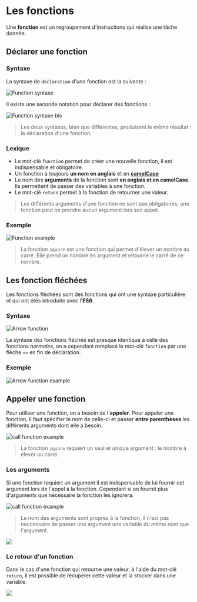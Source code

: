 # Les fonctions

Une **fonction** est un regroupement d'instructions qui réalise une tâche donnée.

## Déclarer une fonction

### Syntaxe

La syntaxe de `déclaration` d'une fonction est la suivante :

![Function syntaxe](https://raw.githubusercontent.com/TresorDeKelloggS/Lille_JavaScript_Wiki/master/ressources/functions/function_syntaxe.png)

Il existe une seconde notation pour déclarer des fonctions :

![Function syntaxe bis](https://raw.githubusercontent.com/TresorDeKelloggS/Lille_JavaScript_Wiki/master/ressources/functions/function_syntaxe_bis.png)

> Les deux syntaxes, bien que différentes, produisent le même résultat : la déclaration d'une fonction.

### Lexique

* Le mot-clé `function` permet de créer une nouvelle fonction, il est indispensable et obligatoire.
* Un fonction à toujours **un nom en anglais** et en **[camelCase](https://eslint.org/docs/rules/camelcase)**
* Le nom des **arguments** de la fonction sont **en anglais et en camelCase**. Ils permettent de passer des variables à une fonction.
* Le mot-clé `return` permet à la fonction de retourner une valeur.

> Les différents arguments d'une fonction ne sont pas obligatoires, une fonction peut ne prendre aucun argument lors son appel.

### Exemple

![Function example](https://raw.githubusercontent.com/TresorDeKelloggS/Lille_JavaScript_Wiki/master/ressources/functions/function_example.png)

> La fonction `square` est une fonction qui permet d'élever un nombre au carré.
Elle prend un nombre en argument et retourne le carré de ce nombre.

## Les fonction fléchées

Les fonctions fléchées sont des fonctions qui ont une syntaxe particulière et qui ont étés introduite avec l'**ES6**.

### Syntaxe

![Arrow function](https://raw.githubusercontent.com/TresorDeKelloggS/Lille_JavaScript_Wiki/master/ressources/functions/arrow_function.png)

La syntaxe des fonctions fléchée est presque identique à celle des fonctions *normales*, on a cependant remplacé le mot-clé `function` par une flèche `=>` en fin de déclaration.

### Exemple

![Arrow function example](https://raw.githubusercontent.com/TresorDeKelloggS/Lille_JavaScript_Wiki/master/ressources/functions/arrow_example.png)

## Appeler une fonction

Pour utiliser une fonction, on a besoin de l'**appeler**. Pour appeler une fonction, il faut spécifier le nom de celle-ci et passer **entre parenthèses** les différents arguments dont elle a besoin.

![call function example](https://raw.githubusercontent.com/TresorDeKelloggS/Lille_JavaScript_Wiki/master/ressources/functions/call_example.png)

> La fonction `square` requiert un seul et unique argument : le nombre à élever au carré.

### Les arguments

Si une fonction requiert un argument il est indispensable de lui fournir cet argument lors de l'appel à la fonction. Cependant si on fournit plus d'arguments que nécessaire la fonction les ignorera.

![call function example](https://raw.githubusercontent.com/TresorDeKelloggS/Lille_JavaScript_Wiki/master/ressources/functions/call_errors.png)

> Le nom des arguments sont propres à la fonction, il n'est pas neccessaire de passer une argument une variable du même nom que l'argument.

![](https://raw.githubusercontent.com/TresorDeKelloggS/Lille_JavaScript_Wiki/master/ressources/functions/args_name_example.png)

### Le retour d'un fonction

Dans le cas d'une fonction qui retourne une valeur, à l'aide du mot-clé `return`, il est possible de récuperer cette valeur et la stocker dans une variable.

![](https://raw.githubusercontent.com/TresorDeKelloggS/Lille_JavaScript_Wiki/master/ressources/functions/call_return_example.png)